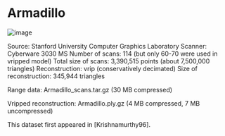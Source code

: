 # Armadillo

![image](http://graphics.stanford.edu/data/3Dscanrep/armadillo.gif)

Source: Stanford University Computer Graphics Laboratory
Scanner: Cyberware 3030 MS
Number of scans: 114 (but only 60-70 were used in vripped model)
Total size of scans: 3,390,515 points (about 7,500,000 triangles)
Reconstruction: vrip (conservatively decimated)
Size of reconstruction: 345,944 triangles

Range data:
    Armadillo_scans.tar.gz (30 MB compressed)

Vripped reconstruction:
    Armadillo.ply.gz (4 MB compressed, 7 MB uncompressed)

This dataset first appeared in [Krishnamurthy96].   